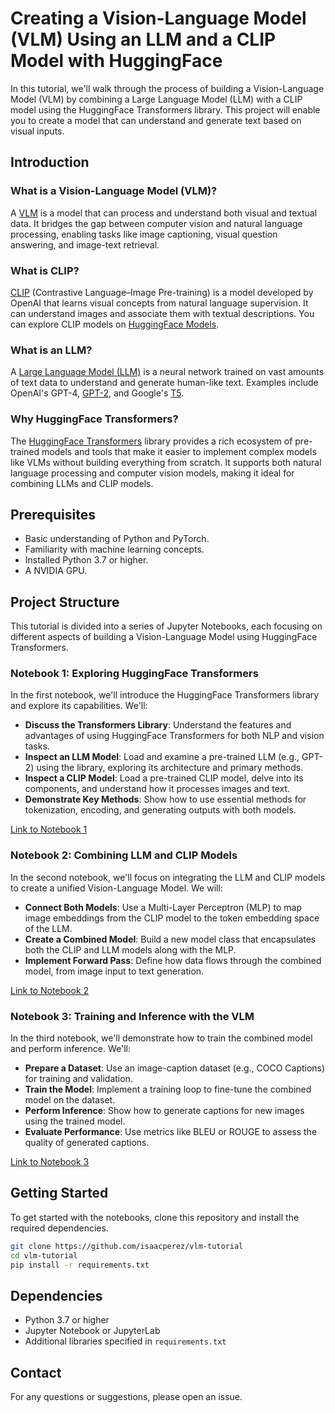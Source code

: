 # Creating a Vision-Language Model (VLM) Using an LLM and a CLIP Model with HuggingFace
In this tutorial, we'll walk through the process of building a Vision-Language Model (VLM) by combining a Large Language Model (LLM) with a CLIP model using the HuggingFace Transformers library. This project will enable you to create a model that can understand and generate text based on visual inputs.

## Introduction
### What is a Vision-Language Model (VLM)?

A [VLM](https://huggingface.co/blog/vlms) is a model that can process and understand both visual and textual data. It bridges the gap between computer vision and natural language processing, enabling tasks like image captioning, visual question answering, and image-text retrieval.

### What is CLIP?

[CLIP](https://openai.com/index/clip/) (Contrastive Language–Image Pre-training) is a model developed by OpenAI that learns visual concepts from natural language supervision. It can understand images and associate them with textual descriptions. You can explore CLIP models on [HuggingFace Models](https://huggingface.co/models?other=clip).

### What is an LLM?

A [Large Language Model (LLM)](https://en.wikipedia.org/wiki/Large_language_model) is a neural network trained on vast amounts of text data to understand and generate human-like text. Examples include OpenAI's GPT-4, [GPT-2](https://huggingface.co/openai-community/gpt2), and Google's [T5](https://huggingface.co/google-t5/t5-base).

### Why HuggingFace Transformers?

The [HuggingFace Transformers](https://huggingface.co/docs/transformers/index) library provides a rich ecosystem of pre-trained models and tools that make it easier to implement complex models like VLMs without building everything from scratch. It supports both natural language processing and computer vision models, making it ideal for combining LLMs and CLIP models.

## Prerequisites

  - Basic understanding of Python and PyTorch.
  - Familiarity with machine learning concepts.
  - Installed Python 3.7 or higher.
  - A NVIDIA GPU.

## Project Structure

This tutorial is divided into a series of Jupyter Notebooks, each focusing on different aspects of building a Vision-Language Model using HuggingFace Transformers.

### Notebook 1: Exploring HuggingFace Transformers

In the first notebook, we'll introduce the HuggingFace Transformers library and explore its capabilities. We'll:

  - **Discuss the Transformers Library**: Understand the features and advantages of using HuggingFace Transformers for both NLP and vision tasks.
  - **Inspect an LLM Model**: Load and examine a pre-trained LLM (e.g., GPT-2) using the library, exploring its architecture and primary methods.
  - **Inspect a CLIP Model**: Load a pre-trained CLIP model, delve into its components, and understand how it processes images and text.
  - **Demonstrate Key Methods**: Show how to use essential methods for tokenization, encoding, and generating outputs with both models.

[Link to Notebook 1](TODO)

### Notebook 2: Combining LLM and CLIP Models

In the second notebook, we'll focus on integrating the LLM and CLIP models to create a unified Vision-Language Model. We will:

  - **Connect Both Models**: Use a Multi-Layer Perceptron (MLP) to map image embeddings from the CLIP model to the token embedding space of the LLM.
  - **Create a Combined Model**: Build a new model class that encapsulates both the CLIP and LLM models along with the MLP.
  - **Implement Forward Pass**: Define how data flows through the combined model, from image input to text generation.

[Link to Notebook 2](TODO)

### Notebook 3: Training and Inference with the VLM

In the third notebook, we'll demonstrate how to train the combined model and perform inference. We'll:

  - **Prepare a Dataset**: Use an image-caption dataset (e.g., COCO Captions) for training and validation.
  - **Train the Model**: Implement a training loop to fine-tune the combined model on the dataset.
  - **Perform Inference**: Show how to generate captions for new images using the trained model.
  - **Evaluate Performance**: Use metrics like BLEU or ROUGE to assess the quality of generated captions.

[Link to Notebook 3](TODO)

## Getting Started

To get started with the notebooks, clone this repository and install the required dependencies.

```bash
git clone https://github.com/isaacperez/vlm-tutorial
cd vlm-tutorial
pip install -r requirements.txt
```

## Dependencies

  - Python 3.7 or higher
  - Jupyter Notebook or JupyterLab
  - Additional libraries specified in `requirements.txt`


## Contact
For any questions or suggestions, please open an issue.